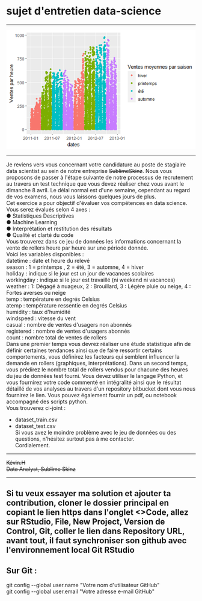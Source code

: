 # sujet d'entretien data-science  

---  


<p align="center">
  <img src="https://github.com/iss3110/sujet-d-entretien-data-science/blob/main/Vente%20par%20heure,%20couleurs%20par%20saison.png?raw=true" title="Ventes par heure">
</p>



---  


Je reviens vers vous concernant votre candidature au poste de stagiaire data
scientist au sein de notre entreprise ~~SublimeSkinz~~. Nous vous proposons de passer
à l'étape suivante de notre processus de recrutement au travers un test technique
que vous devez réaliser chez vous avant le dimanche 8 avril. Le délai normal est
d'une semaine, cependant au regard de vos examens, nous vous laissons quelques
jours de plus.  
Cet exercice a pour objectif d'évaluer vos compétences en data science. Vous serez
évalués selon 4 axes :  
● Statistiques Descriptives  
● Machine Learning  
● Interprétation et restitution des résultats  
● Qualité et clarté du code  
Vous trouverez dans ce jeu de données les informations concernant la vente de
rollers heure par heure sur une période donnée.  
Voici les variables disponibles :  
datetime : date et heure du relevé  
season : 1 = printemps , 2 = été, 3 = automne, 4 = hiver  
holiday : indique si le jour est un jour de vacances scolaires  
workingday : indique si le jour est travaillé (ni weekend ni vacances)  
weather : 1: Dégagé à nuageux, 2 : Brouillard, 3 : Légère pluie ou neige, 4 : Fortes
averses ou neige  
temp : température en degrés Celsius  
atemp : température ressentie en degrés Celsius  
humidity : taux d'humidité  
windspeed : vitesse du vent  
casual : nombre de ventes d'usagers non abonnés  
registered : nombre de ventes d'usagers abonnés  
count : nombre total de ventes de rollers  
Dans une premier temps vous devrez réaliser une étude statistique afin de définir
certaines tendances ainsi que de faire ressortir certains comportements, vous
définirez les facteurs qui semblent influencer la demande en rollers (graphiques,
interprétations). Dans un second temps, vous prédirez le nombre total de rollers
vendus pour chacune des heures du jeu de données test fourni. Vous devez utiliser
le langage Python, et vous fournirez votre code commenté en intégralité ainsi que le
résultat détaillé de vos analyses au travers d'un repository bitbucket dont vous nous
fournirez le lien. Vous pouvez également fournir un pdf, ou notebook accompagné
des scripts python.  
Vous trouverez ci-joint :  
- dataset_train.csv  
- dataset_test.csv  
Si vous avez le moindre problème avec le jeu de données ou des questions,
n'hésitez surtout pas à me contacter.  
Cordialement.  

---  

~~Kévin.H~~  
~~Data Analyst, Sublime Skinz~~  


---  

## Si tu veux essayer ma solution et ajouter ta contribution, cloner le dossier principal en copiant le lien https dans l'onglet <>Code, allez sur RStudio, File, New Project, Version de Control, Git, coller le lien dans Repository URL, avant tout, il faut synchroniser son github avec l'environnement local Git RStudio 
## Sur Git :

git config --global user.name "Votre nom d'utilisateur GitHub"  
git config --global user.email "Votre adresse e-mail GitHub"
